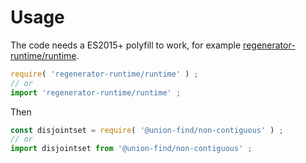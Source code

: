 # Usage
The code needs a ES2015+ polyfill to work, for example
[regenerator-runtime/runtime](https://babeljs.io/docs/usage/polyfill).
```js
require( 'regenerator-runtime/runtime' ) ;
// or
import 'regenerator-runtime/runtime' ;
```

Then
```js
const disjointset = require( '@union-find/non-contiguous' ) ;
// or
import disjointset from '@union-find/non-contiguous' ;
```
